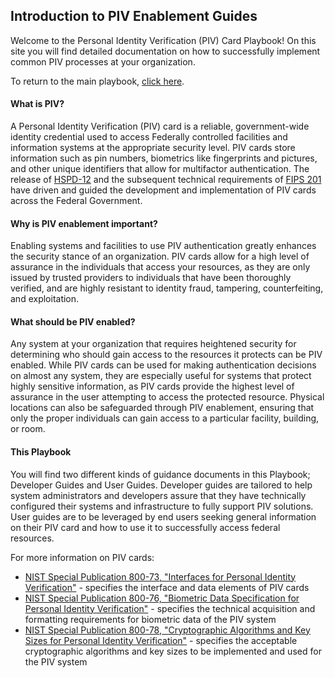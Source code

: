 ## Introduction to PIV Enablement Guides

Welcome to the Personal Identity Verification (PIV) Card Playbook! On this site you will find detailed documentation on how to successfully implement common PIV processes at your organization.

To return to the main playbook, [click here](/ficam-guides/).

#### What is PIV?

A Personal Identity Verification (PIV) card is a reliable, government-wide identity credential used to access Federally controlled facilities and information systems at the appropriate security level. PIV cards store information such as pin numbers, biometrics like fingerprints and pictures, and other unique identifiers that allow for multifactor authentication. The release of [HSPD-12](http://www.dhs.gov/homeland-security-presidential-directive-12) and the subsequent technical requirements of [FIPS 201](http://nvlpubs.nist.gov/nistpubs/FIPS/NIST.FIPS.201-2.pdf) have driven and guided the development and implementation of PIV cards across the Federal Government.

#### Why is PIV enablement important?

Enabling systems and facilities to use PIV authentication greatly enhances the security stance of an organization. PIV cards allow for a high level of assurance in the individuals that access your resources, as they are only issued by trusted providers to individuals that have been thoroughly verified, and are highly resistant to identity fraud, tampering, counterfeiting, and exploitation.

#### What should be PIV enabled?

Any system at your organization that requires heightened security for determining who should gain access to the resources it protects can be PIV enabled. While PIV cards can be used for making authentication decisions on almost any system, they are especially useful for systems that protect highly sensitive information, as PIV cards provide the highest level of assurance in the user attempting to access the protected resource. Physical locations can also be safeguarded through PIV enablement, ensuring that only the proper individuals can gain access to a particular facility, building, or room.

#### This Playbook

You will find two different kinds of guidance documents in this Playbook; Developer Guides and User Guides. Developer guides are tailored to help system administrators and developers assure that they have technically configured their systems and infrastructure to fully support PIV solutions. User guides are to be leveraged by end users seeking general information on their PIV card and how to use it to successfully access federal resources.

For more information on PIV cards:

- [NIST Special Publication 800-73, "Interfaces for Personal Identity Verification"](http://nvlpubs.nist.gov/nistpubs/SpecialPublications/NIST.SP.800-73-4.pdf) - specifies the interface and data elements of PIV cards
- [NIST Special Publication 800-76, "Biometric Data Specification for Personal Identity Verification"](http://nvlpubs.nist.gov/nistpubs/SpecialPublications/NIST.SP.800-76-2.pdf) - specifies the technical acquisition and formatting requirements for biometric data of the PIV system
- [NIST Special Publication 800-78, "Cryptographic Algorithms and Key Sizes for Personal Identity Verification"](http://nvlpubs.nist.gov/nistpubs/SpecialPublications/NIST.SP.800-78-4.pdf) - specifies the acceptable cryptographic algorithms and key sizes to be implemented and used for the PIV system
